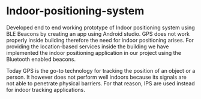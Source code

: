 # Indoor-positioning-system

Developed end to end working prototype of Indoor positioning system using BLE Beacons by creating an app using Android studio. GPS does not work properly inside building therefore the need for indoor positioning arises. For providing the location-based services inside the building we have implemented the indoor positioning application in our project using the Bluetooth enabled beacons.


Today GPS is the go-to technology for tracking the position of an object or a person. It however does not perform well indoors because its signals are not able to penetrate physical barriers. For that reason, IPS are used instead for indoor tracking applications.
